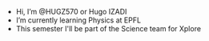 - Hi, I’m @HUGZ570 or Hugo IZADI
- I’m currently learning Physics at EPFL
- This semester I'll be part of the Science team for Xplore 
